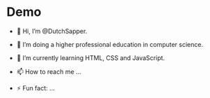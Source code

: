 # Demo
- 👋 Hi, I’m @DutchSapper.
- 👀 I’m doing a higher professional education in computer science.
  
- 🌱 I’m currently learning HTML, CSS and JavaScript.
- 📫 How to reach me ...
- ⚡ Fun fact: ...

<!---
DutchSapper/DutchSapper is a ✨ special ✨ repository because its `README.md` (this file) appears on your GitHub profile.
You can click the Preview link to take a look at your changes.
--->
